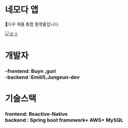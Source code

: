 # 네모다 앱
📖다꾸 제품 통합 플랫폼입니다.

![로고](https://user-images.githubusercontent.com/88500087/152838539-178b49c7-b646-4417-b9fc-e2aa26523106.PNG)


# 개발자
<h3>-frontend: Buyn ,guri<br>
-backend :Emili5,Jungeun-dev<h3>

 # 기술스택
 <h3>frontend: Reactive-Native<br>
 backend : Spring boot framework+ AWS+ MySQL<h3>
 
 
  


  







